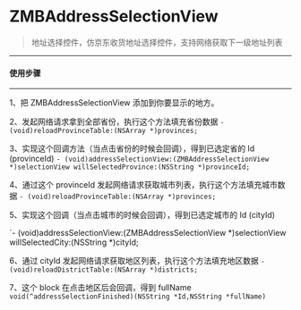 # ZMBAddressSelectionView
> 地址选择控件，仿京东收货地址选择控件，支持网络获取下一级地址列表

-----

#### 使用步骤

----
1、把 ZMBAddressSelectionView 添加到你要显示的地方。

2、发起网络请求拿到全部省份，执行这个方法填充省份数据
`- (void)reloadProvinceTable:(NSArray *)provinces;`

3、实现这个回调方法（当点击省份的时候会回调），得到已选定省的 Id (provinceId)
`- (void)addressSelectionView:(ZMBAddressSelectionView *)selectionView willSelectedProvince:(NSString *)provinceId;`

4、通过这个 provinceId 发起网络请求获取城市列表，执行这个方法填充城市数据
`- (void)reloadProvinceTable:(NSArray *)provinces;`

5、实现这个回调（当点击城市的时候会回调），得到已选定城市的 Id (cityId)

`- (void)addressSelectionView:(ZMBAddressSelectionView *)selectionView willSelectedCity:(NSString *)cityId;

6、通过 cityId 发起网络请求获取地区列表，执行这个方法填充地区数据
`- (void)reloadDistrictTable:(NSArray *)districts;`

7、这个 block 在点击地区后会回调，得到 fullName
`void(^addressSelectionFinished)(NSString *Id,NSString *fullName)`




